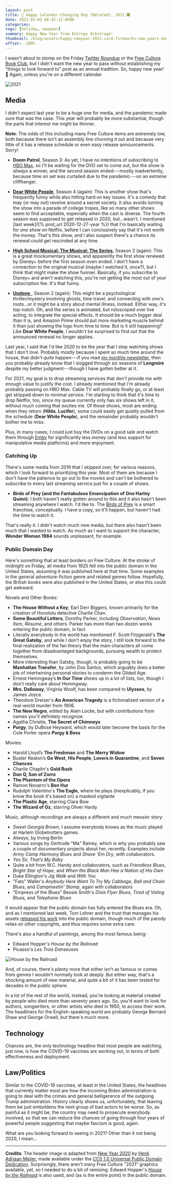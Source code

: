 ```yaml
---
layout: post
title: 🍾 Happy Calendar-Changing Day (Belated), 2021 🎆
date: 2021-01-03 06:42:12-0500
categories:
tags: [holiday, newyear]
summary: Happy New Year from Entropy Arbitrage!
thumbnail: /blog/assets/happy-newyear-2021-card-fireworks-new-years-day-sky-1601384-pxhere.com.jpg
offset: -100%
---
```


I wasn't about to stomp on the Friday [Twitter Roundup](/blog/tag/linkdump) or the [Free Culture Book Club](/blog/tag/bookclub), but I didn't want the new year to pass without establishing my "things to look forward to" post as an annual tradition.  So, happy new year!  🎉  Again, unless you're on a different calendar.

![2021](/blog/assets/happy-newyear-2021-card-fireworks-new-years-day-sky-1601384-pxhere.com.jpg "2021")

## Media

I didn't expect last year to be a huge one for media, and the pandemic made sure that was the case.  This year will probably be more substantial, though the parts that interest me might be thinner.

**Note**:  The odds of this including many Free Culture items are extremely low, both because there isn't an assembly line churning it out and because very little of it has a release schedule or even easy release announcements.  Sorry!

 * **Doom Patrol**, Season 3:  As yet, I have no intentions of subscribing to [HBO Max](https://www.hbomax.com/), so I'll be waiting for the DVD set to come out, but the show is *always* a winner, and the second season ended---mostly inadvertently, because time on set was curtailed due to the pandemic---on an extreme cliffhanger.

 * [**Dear White People**](https://www.netflix.com/title/80095698), Season 4 (again):  This is another show that's frequently funny while also hitting hard on key issues.  It's a comedy that may (or may not) revolve around a secret society.  It also avoids turning the show into a parade of college tropes, like so many other shows seem to find acceptable, especially when the cast is diverse.  The fourth season was supposed to get released in 2020, but...wasn't.  I mentioned [last week]({% post_url 2020-12-27-year %}) that I'm basically waiting for *one show* on Netflix, before I can conclusively say that it's not worth the money.  That's this show, and I also suspect there's a chance its renewal could get rescinded at any time.

 * [**High School Musical: The Musical: The Series**](https://www.disneyplus.com/series/high-school-musical-the-musical-the-series/22p0ndod96BX), Season 2 (again):  This is a great mockumentary shows, and apparently the first show renewed by Disney+ before the first season even ended.  I don't have a connection to the original musical (maybe I watched it, once?), but I think that might make the show funnier.  Basically, if you subscribe to Disney+ and aren't watching this, you're not getting the most out of your subscription fee.  It's that funny.

 * [**Undone** <i class="fab fa-amazon"></i>](https://amzn.to/3tEVb4S), Season 2 (again):  This might be a psychological thriller/mystery involving ghosts, time travel, and connecting with one's roots...or it might be a story about mental illness, instead.  Either way, it's top-notch.  Oh, and the series is animated, but rotoscoped over live acting, to integrate the special effects.  It should be a much bigger deal than it is, and Amazon Prime should put more marketing muscle behind it than just showing the logo from time to time.  But is it still happening?  Like **Dear White People**, I wouldn't be surprised to find out that the announced renewal no longer applies.

Last year, I said that I'd like 2020 to be the year that I stop watching shows that I don't love.  Probably mostly because I spent so much time around the house, that didn't *quite* happen---if you read [my monthly newsletter](https://entropy-arbitrage.mailchimpsites.com/), then you probably already know that I slogged through six seasons of **Longmire** despite my better judgment---though I have gotten better at it.

For 2021, my goal is to drop streaming services that don't provide me with enough value to justify the cost.  I already mentioned that I'm already probably passing on HBO Max.  Cable TV will probably finally go, or at least get stripped down to minimal service.  I'm starting to think that it's time to drop Netflix, too, since my queue currently only has six shows left in it, without much coming that excites me.  Of those shows, most are ending when they return (**Hilda**, **Lucifer**), some could easily get quietly pulled from the schedule (**Dear White People**), and the remainder probably wouldn't bother me to miss.

Plus, in many cases, I could just buy the DVDs on a good sale and watch them through [Emby](https://emby.media/) for significantly less money (and less support for manipulative media platforms) and more enjoyment.

### Catching Up

There's some media from 2019 that I skipped over, for various reasons, which I look forward to prioritizing this year.  Most of them are because I don't have the patience to go out to the movies and can't be bothered to subscribe to every last streaming service just for a couple of shows.

 * **Birds of Prey (and the Fantabulous Emancipation of One Harley Quinn)**:  I both haven't really gotten around to this and it also hasn't been streaming anywhere I watch.  I'd like to.  The [Birds of Prey](https://en.wikipedia.org/wiki/Birds_of_Prey_(team)) is a smart franchise, conceptually.  I have a copy, so it'll happen, but haven't had the time to watch it.

That's really it.  I didn't watch much new media, but there also hasn't been much that I wanted to watch.  As much as I want to support the character, **Wonder Woman 1984** sounds unpleasant, for example.

### Public Domain Day

Here's something that at least borders on Free Culture:  At the stroke of midnight on Friday, all media from 1925 fell into the public domain in the United States, assuming it was published here at that time.  Some examples in the general adventure-fiction genre and related genres follow.  Hopefully, the British books were also published in the United States, or else this could get awkward.

Novels and Other Books:

 * **The House Without a Key**, Earl Derr Biggers, known primarily for the creation of Honolulu detective Charlie Chan.
 * **Some Beautiful Letters**, Dorothy Parker, including *Observation*, *News Item*, *Résumé*, and others.  Parker has more than two dozen works entering the public domain, in fact.
 * Literally everybody in the world has mentioned F. Scott Fitzgerald's **The Great Gatsby**, and while I don't enjoy the story, I still look forward to the final realization of the fan theory that the main characters all come together from disadvantaged backgrounds, pursuing wealth to protect themselves.
 * More interesting than Gatsby, though, is probably going to be **Manhattan Transfer**, by John Dos Santos, which arguably does a better job of intertwining personal stories to condemn the Gilded Age.
 * Ernest Hemingway’s **In Our Time** shows up in a lot of lists, too, though I don't really care about Hemingway.
 * **Mrs. Dalloway**, Virginia Woolf, has been compared to **Ulysses**, by James Joyce.
 * Theodore Dreiser's **An American Tragedy** is a fictionalized version of a real-world murder from 1906.
 * **The New Negro**, edited by Alain Locke, but with contributions from names you'll definitely recognize.
 * Agatha Christie, **The Secret of Chimneys**
 * **Porgy**, by DuBose Heyward, which would later become the basis for the Cole Porter opera **Porgy & Bess**

Movies:

 * Harold Lloyd’s **The Freshman** and **The Merry Widow**
 * Buster Keaton’s **Go West**, **His People**, **Lovers in Quarantine**, and **Seven Chances**
 * Charlie Chaplin's **Gold Rush**
 * **Don Q, Son of Zorro**
 * **The Phantom of the Opera**
 * Ramon Novarro's **Ben Hur**
 * Rudolph Valentino's **The Eagle**, where he plays (inexplicably, if you know the book it's based on) a masked vigilante
 * **The Plastic Age**, starring Clara Bow
 * **The Wizard of Oz**, starring Oliver Hardy

Music, although recordings are always a different and much messier story:

 * *Sweet Georgia Brown*, I assume everybody knows as the music played at Harlem Globetrotters games.
 * *Always*, by Irving Berlin
 * Various songs by Gertrude "Ma" Rainey, which is why you probably saw a couple of documentary projects about her, recently.  Examples include *Army Camp Harmony Blues* and *Shave ’Em Dry*, with collaborators.
 * *Yes Sir, That’s My Baby*
 * Quite a bit from W.C. Handy and collaborators, such as *Friendless Blues*, *Bright Star of Hope*, and *When the Black Man Has a Nation of His Own*
 * Duke Ellington's *Jig Walk* and *With You*
 * "Fats" Waller's *Anybody Here Want To Try My Cabbage*, *Ball and Chain Blues*, and *Campmeetin’ Stomp*, again with collaborators
 * "Empress of the Blues" Bessie Smith's *Dixie Flyer Blues*, *Tired of Voting Blues*, and *Telephone Blues*

It would appear that the public domain has fully entered the Blues era.  Oh, and as I mentioned last week, Tom Lehrer and the trust that manages his assets [released his work](https://tomlehrersongs.com/) into the public domain, though much of the parody relies on other copyrights, and thus requires some extra care.

There's also a handful of paintings, among the most famous being:

 * Edward Hopper's *House by the Railroad*
 * Picasso's *Les Trois Danseuses*

![House by the Railroad](/blog/assets/House-by-the-railroad-edward-hopper-1925.png "House by the Railroad")

And, of course, there's plenty more that either isn't as famous or comes from genres I wouldn't normally look at deeply.  But either way, that's a shocking amount of new material, and quite a bit of it has been tested for decades in the public sphere.

In a lot of the rest of the world, instead, you're looking at material created by people who died more than seventy years ago.  So, you'd want to look for authors, songwriters, or other artists who died in 1950, to access their work.  The headliners for the English-speaking world are probably George Bernard Shaw and George Orwell, but there's much more.

## Technology

Chances are, the only technology headline that most people are watching, just now, is how the COVID-19 vaccines are working out, in terms of both effectiveness and deployment.

## Law/Politics

Similar to the COVID-19 vaccines, at least in the United States, the headlines that currently matter most are how the incoming Biden administration is going to deal with the crimes and general belligerence of the outgoing Trump administration.  History clearly shows us, unfortunately, that leaving them be just emboldens the next group of bad actors to be worse.  So, as painful as it might be, the country may need to prosecute everybody involved, so that we can reduce the chances of going through four years of powerful people suggesting that maybe fascism is good, again.

What are *you* looking forward to seeing in 2021?  Other than it not being 2020, I mean...

* * *

**Credits**:  The header image is adapted from [New Year 2020](https://pxhere.com/en/photo/1601384) by [Henk Adriaan Meijer](https://pxhere.com/en/photographer/244493), made available under the [CC0 1.0 Universal Public Domain Dedication](https://creativecommons.org/publicdomain/zero/1.0/).  Surprisingly, there aren't many Free Culture "2021" graphics available, yet, so I needed to do a bit of remixing.  Edward Hopper's [*House by the Railroad*](https://commons.wikimedia.org/wiki/File:House-by-the-railroad-edward-hopper-1925.jpg) is also used, and (as is the entire point) in the public domain.
